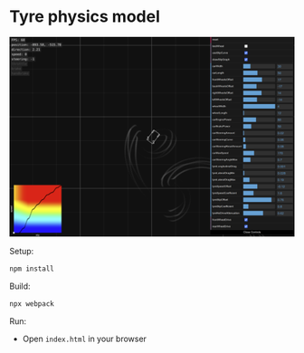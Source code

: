 # Tyre physics model

![Preview](./preview.png)

Setup:

```bash
npm install
```

Build:

```bash
npx webpack
```

Run:

* Open `index.html` in your browser
